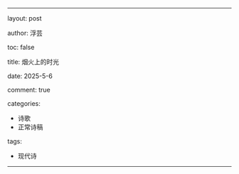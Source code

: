 ---

layout: post

author: 浮芸

toc: false

title: 烟火上的时光

date: 2025-5-6

comment: true

categories: 
  - 诗歌
  - 正常诗稿

tags:
  - 现代诗
---